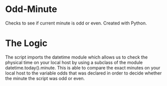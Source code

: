 # Odd-Minute
Checks to see if current minute is odd or even.  Created with Python.

# The Logic 
The script imports the datetime module which allows us to check the physical time on your local host by using a subclass of the module 
datetime.today().minute.  This is able to compare the exact minutes on your local host to the variable odds that was declared in order to decide whether the minute the script 
was odd or even.  

